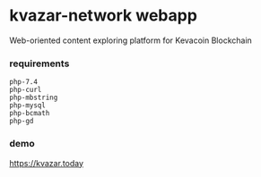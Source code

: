 # kvazar-network webapp
Web-oriented content exploring platform for Kevacoin Blockchain

### requirements
```
php-7.4
php-curl
php-mbstring
php-mysql
php-bcmath
php-gd
```


### demo
https://kvazar.today
